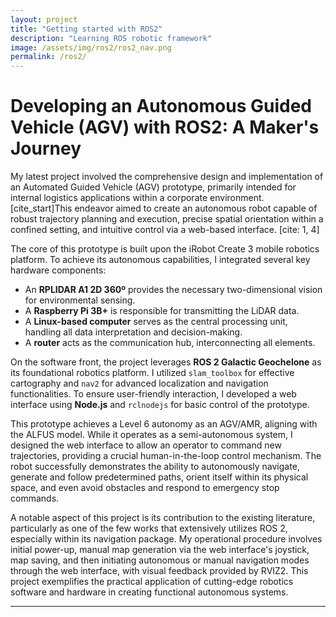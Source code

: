 ```yaml
---
layout: project
title: "Getting started with ROS2"
description: "Learning ROS robotic framework"
image: /assets/img/ros2/ros2_nav.png
permalink: /ros2/
---
```


# Developing an Autonomous Guided Vehicle (AGV) with ROS2: A Maker's Journey

My latest project involved the comprehensive design and implementation of an Automated Guided Vehicle (AGV) prototype, primarily intended for internal logistics applications within a corporate environment. [cite_start]This endeavor aimed to create an autonomous robot capable of robust trajectory planning and execution, precise spatial orientation within a confined setting, and intuitive control via a web-based interface. [cite: 1, 4]

The core of this prototype is built upon the iRobot Create 3 mobile robotics platform. To achieve its autonomous capabilities, I integrated several key hardware components:
* An **RPLIDAR A1 2D 360º** provides the necessary two-dimensional vision for environmental sensing. 
* A **Raspberry Pi 3B+** is responsible for transmitting the LiDAR data. 
* A **Linux-based computer** serves as the central processing unit, handling all data interpretation and decision-making. 
* A **router** acts as the communication hub, interconnecting all elements. 

On the software front, the project leverages **ROS 2 Galactic Geochelone** as its foundational robotics platform. I utilized `slam_toolbox` for effective cartography and `nav2` for advanced localization and navigation functionalities. To ensure user-friendly interaction, I developed a web interface using **Node.js** and `rclnodejs` for basic control of the prototype. 

This prototype achieves a Level 6 autonomy as an AGV/AMR, aligning with the ALFUS model. While it operates as a semi-autonomous system, I designed the web interface to allow an operator to command new trajectories, providing a crucial human-in-the-loop control mechanism. The robot successfully demonstrates the ability to autonomously navigate, generate and follow predetermined paths, orient itself within its physical space, and even avoid obstacles and respond to emergency stop commands.

A notable aspect of this project is its contribution to the existing literature, particularly as one of the few works that extensively utilizes ROS 2, especially within its navigation package. My operational procedure involves initial power-up, manual map generation via the web interface's joystick, map saving, and then initiating autonomous or manual navigation modes through the web interface, with visual feedback provided by RVIZ2. This project exemplifies the practical application of cutting-edge robotics software and hardware in creating functional autonomous systems.

---
